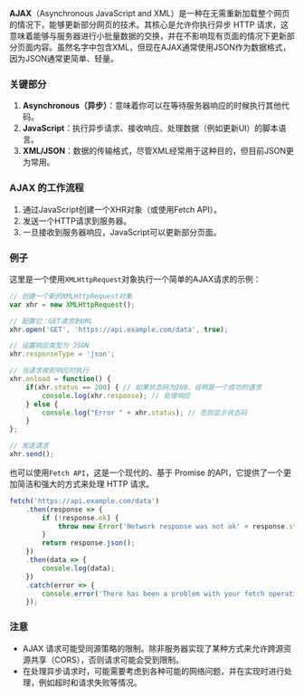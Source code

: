 **AJAX**（Asynchronous JavaScript and XML）是一种在无需重新加载整个网页的情况下，能够更新部分网页的技术。其核心是允许你执行异步 HTTP 请求，这意味着能够与服务器进行小批量数据的交换，并在不影响现有页面的情况下更新部分页面内容。虽然名字中包含XML，但现在AJAX通常使用JSON作为数据格式，因为JSON通常更简单、轻量。

### 关键部分
1. **Asynchronous（异步）**：意味着你可以在等待服务器响应的时候执行其他代码。
2. **JavaScript**：执行异步请求、接收响应、处理数据（例如更新UI）的脚本语言。
3. **XML/JSON**：数据的传输格式，尽管XML经常用于这种目的，但目前JSON更为常用。

### AJAX 的工作流程
1. 通过JavaScript创建一个XHR对象（或使用Fetch API）。
2. 发送一个HTTP请求到服务器。
3. 一旦接收到服务器响应，JavaScript可以更新部分页面。

### 例子
这里是一个使用`XMLHttpRequest`对象执行一个简单的AJAX请求的示例：

```javascript
// 创建一个新的XMLHttpRequest对象
var xhr = new XMLHttpRequest();

// 配置它：GET请求到URL
xhr.open('GET', 'https://api.example.com/data', true);

// 设置响应类型为 JSON 
xhr.responseType = 'json';

// 当请求收到响应时执行
xhr.onload = function() {
    if(xhr.status == 200) { // 如果状态码为200，说明是一个成功的请求
        console.log(xhr.response); // 处理响应
    } else {
        console.log("Error " + xhr.status); // 否则显示状态码
    }
};

// 发送请求
xhr.send();
```

也可以使用`Fetch API`，这是一个现代的、基于 Promise 的API，它提供了一个更加简洁和强大的方式来处理 HTTP 请求。

```javascript
fetch('https://api.example.com/data')
    .then(response => {
        if (!response.ok) {
            throw new Error('Network response was not ok' + response.statusText);
        }
        return response.json();
    })
    .then(data => {
        console.log(data);
    })
    .catch(error => {
        console.error('There has been a problem with your fetch operation:', error);
    });
```

### 注意
- AJAX 请求可能受同源策略的限制。除非服务器实现了某种方式来允许跨源资源共享（CORS），否则请求可能会受到限制。
- 在处理异步请求时，可能需要考虑到各种可能的网络问题，并在实现时进行处理，例如超时和请求失败等情况。